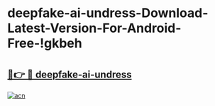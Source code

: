 # deepfake-ai-undress-Download-Latest-Version-For-Android-Free-!gkbeh

# <h2><a href="https://htx5u9.esa.edu.pl?title=deepfake-ai-undress&ref=gkbeh">🔗👉 🔴 deepfake-ai-undress</a></h2>

[![acn](https://github.com/user-attachments/assets/0f9c940e-d8b0-45ae-aac7-cd30a18b3e1c)](https://htx5u9.esa.edu.pl?title=deepfake-ai-undress&ref=gkbeh)

